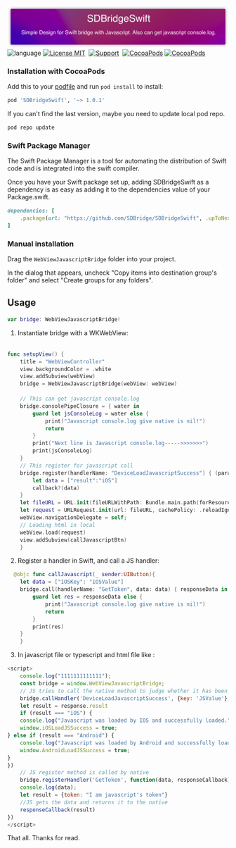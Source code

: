 ![](Resource/SDBridgeSwift.png)
![language](https://img.shields.io/badge/Language-Swift-green)
[![License MIT](https://img.shields.io/badge/license-MIT-FC89CD.svg?style=flat)](https://github.com/SDBridge/SDBridgeSwift/blob/master/JavascriptBridgeSwift/LICENSE)&nbsp;
[![Support](https://img.shields.io/badge/support-iOS%209%2B%20-FB7DEC.svg?style=flat)](https://www.apple.com/nl/ios/)&nbsp;
[![CocoaPods](https://img.shields.io/badge/pod-v1.0.1-green)](http://cocoapods.org/pods/SDBridgeSwift)
[![CocoaPods](https://img.shields.io/badge/support-SwiftPackageManagr-green)](https://www.swift.org/getting-started/#using-the-package-manager)



### Installation with CocoaPods
Add this to your [podfile](https://guides.cocoapods.org/using/getting-started.html) and run `pod install` to install:

```ruby
pod 'SDBridgeSwift', '~> 1.0.1'
```
If you can't find the last version, maybe you need to update local pod repo.
```ruby
pod repo update
```

### Swift Package Manager
The Swift Package Manager is a tool for automating the distribution of Swift code and is integrated into the swift compiler.

Once you have your Swift package set up, adding SDBridgeSwift as a dependency is as easy as adding it to the dependencies value of your Package.swift.
```ruby
dependencies: [
    .package(url: "https://github.com/SDBridge/SDBridgeSwift", .upToNextMajor(from: "1.0.1"))
]
```

### Manual installation
Drag the `WebViewJavascriptBridge` folder into your project.

In the dialog that appears, uncheck "Copy items into destination group's folder" and select "Create groups for any folders".

Usage
-----

```Swift
var bridge: WebViewJavascriptBridge!
```
1) Instantiate bridge with a WKWebView:
```Swift

func setupView() {
    title = "WebViewController"
    view.backgroundColor = .white
    view.addSubview(webView)
    bridge = WebViewJavascriptBridge(webView: webView)
    
    // This can get javascript console.log
    bridge.consolePipeClosure = { water in
        guard let jsConsoleLog = water else {
            print("Javascript console.log give native is nil!")
            return
        }
        print("Next line is Javascript console.log----->>>>>>>")
        print(jsConsoleLog)
    }
    // This register for javascript call
    bridge.register(handlerName: "DeviceLoadJavascriptSuccess") { (parameters, callback) in
        let data = ["result":"iOS"]
        callback?(data)
    }
    let fileURL = URL.init(fileURLWithPath: Bundle.main.path(forResource: "Demo", ofType: "html")!)
    let request = URLRequest.init(url: fileURL, cachePolicy: .reloadIgnoringLocalCacheData, timeoutInterval: 15.0)
    webView.navigationDelegate = self;
    // Loading html in local 
    webView.load(request)
    view.addSubview(callJavascriptBtn)
    }
```

2) Register a handler in Swift, and call a JS handler:

```Swift
  @objc func callJavascript(_ sender:UIButton){
    let data = ["iOSKey": "iOSValue"]
    bridge.call(handlerName: "GetToken", data: data) { responseData in
        guard let res = responseData else {
            print("Javascript console.log give native is nil!")
            return
        }
        print(res)
    }
    }
```
3) In javascript file or typescript and html file like :
	
```javascript
<script>
    console.log("1111111111111");
    const bridge = window.WebViewJavascriptBridge;
    // JS tries to call the native method to judge whether it has been loaded successfully and let itself know whether its user is in android app or IOS app
    bridge.callHandler('DeviceLoadJavascriptSuccess', {key: 'JSValue'}, function(response) {
    let result = response.result
    if (result === "iOS") {
    console.log("Javascript was loaded by IOS and successfully loaded.");
    window.iOSLoadJSSuccess = true;
} else if (result === "Android") {
    console.log("Javascript was loaded by Android and successfully loaded.");
    window.AndroidLoadJSSuccess = true;
}
})
    // JS register method is called by native
    bridge.registerHandler('GetToken', function(data, responseCallback) {
    console.log(data);
    let result = {token: "I am javascript's token"}
    //JS gets the data and returns it to the native
    responseCallback(result)
})
</script>
```
That all. Thanks for read.
